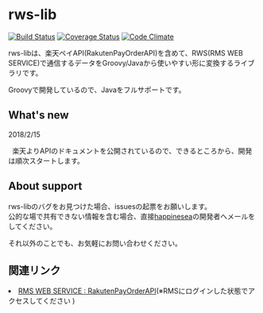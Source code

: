 # rws-lib

[![Build Status](https://circleci.com/gh/happinesea/rws-lib/tree/master.png?circle-token=d72dbc6c6c9905c4c73e9d25c6dc501ac99ae01a)](https://circleci.com/gh/happinesea/rws-lib)
[![Coverage Status](https://coveralls.io/repos/github/happinesea/rws-lib/badge.svg)](https://coveralls.io/github/happinesea/rws-lib)
[![Code Climate](https://codeclimate.com/github/happinesea/rws-lib/badges/gpa.svg)](https://codeclimate.com/github/happinesea/rws-lib)


rws-libは、楽天ペイAPI(RakutenPayOrderAPI)を含めて、RWS(RMS WEB SERVICE)で通信するデータをGroovy/Javaから使いやすい形に変換するライブラリです。

Groovyで開発しているので、Javaをフルサポートです。

## What's new
<dl>
  <dt>2018/2/15</dt>
  <dl>
    楽天よりAPIのドキュメントを公開されているので、できるところから、開発は順次スタートします。
  </dl>

</dl>

## About support
rws-libのバグをお見つけた場合、issuesの起票をお願いします。<br>
公的な場で共有できない情報を含む場合、直接<a href="https://github.com/happinesea">happinesea</a>の開発者へメールをしてください。

それ以外のことでも、お気軽にお問い合わせください。

## 関連リンク
<li>
  <a href="https://webservice.rms.rakuten.co.jp/merchant-portal/view?contents=/ja/common/1-1_service_index/rakutenpayorderapi" target="_brank">RMS WEB SERVICE : RakutenPayOrderAPI</a>(※RMSにログインした状態でアクセスしてください 
)
</li>
